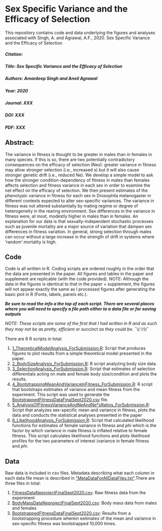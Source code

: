 # Sex Specific Variance and the Efficacy of Selection

This repository contains code and data underlying the figures and analyses associated with Singh, A. and Agrawal, A.F., 2020. Sex Specific Variance and the Efficacy of Selection

##### Citation:
##### Title: Sex Specific Variance and the Efficacy of Selection
##### Authors: Amardeep Singh and Aneil Agrawal
##### Year: 2020
##### Journal: XXX 
##### DOI: XXX
##### PDF: XXX

## Abstract: 
The variance in fitness is thought to be greater in males than in females in many species. If this is so, there are two potentially contradictory consequences on the efficacy of selection (Nes): greater variance in fitness may allow stronger selection (i.e., increased s) but it will also cause stronger genetic drift (i.e., reduced Ne). We develop a simple model to ask how the stronger condition-dependency of fitness in males than females affects selection and fitness variance in each sex in order to examine the net effect on the efficacy of selection. We then present estimates of the phenotypic variance in fitness for each sex in Drosophila melanogaster in different contexts expected to alter sex-specific variances. The variance in fitness was not altered substantially by mating regime or degree of heterogeneity in the rearing environment. Sex differences in the variance in fitness were, at most, modestly higher in males than in females. An explanation for our data is that sexually-independent stochastic processes such as juvenile mortality are a major source of variation that dampen sex differences in fitness variation. In general, strong selection through males can occur without a large increase in the strength of drift in systems where ‘random’ mortality is high.


## Code 
Code is all written in R. Coding scripts are ordered roughly in the order that the data are presented in the paper. All figures and tables in the paper and supplement are replicable (with the code provided). NOTE: Although the data in the figures is identical to that in the paper + supplement, the figures will not appear exactly the same as I processed figures after generating the basic plot in R (Fonts, labels, panels etc.).

<i><b>Be sure to read the info a the top of each script. There are several places where you will need to specify a file path either to a data file or for saving outputs</i></b>

<i>NOTE: These scripts are some of the first that I had written in R and as such they may not be as pretty, efficient or succinct as they could be.</i>  ¯\\_(ツ)_/¯

There are 6 R scripts in total: 
1. [1_TheoreticalModelAnalysis_ForSubmission.R](https://github.com/asingh164/SexSpecificVarianceEfficacyOfSelection/blob/master/1_TheoreticalModelAnalysis_ForSubmission.R): Script that produces figures to plot results from a simple theoretical model presented in the paper.
2. [2_BodySizeAnalysis_ForSubmission.R](https://github.com/asingh164/SexSpecificVarianceEfficacyOfSelection/blob/master/2_BodySizeAnalysis_ForSubmission.R): R script analyzing body size data. 
3. [3_SelectionAnalysis_ForSubmission.R](https://github.com/asingh164/SexSpecificVarianceEfficacyOfSelection/blob/master/3_SelectionAnalysis_ForSubmission.R): Script that estimates of selection differentials acting on male and female body size/condition and plots the results.
4. [4_BootstrappingMeanAndVarianceInFitness_ForSubmission.R](https://github.com/asingh164/SexSpecificVarianceEfficacyOfSelection/blob/master/4_BootstrappingMeanAndVarianceInFitness_ForSubmission.R): R script that bootstraps estimates of variance and mean fitness from the experiment. This script was used to generate the [BootstrappedFitnessDataFinalSept2020.csv](https://github.com/asingh164/SexSpecificVarianceEfficacyOfSelection/blob/master/BootstrappedFitnessDataFinalSept2020.csv) file.
5. [5_AnalysisOfFitnessVarianceAndNeAndNe\*sRatios_ForSubmission.R](https://github.com/asingh164/SexSpecificVarianceEfficacyOfSelection/blob/master/5_AnalysisOfFitnessVarianceAndNeAndNe*sRatios_ForSubmission.R): Script that analyzes sex-specific mean and variance in fitness, plots the data and conducts the statistical analyses presented in the paper
6. [6_LikelihoodAnalysis_ForSubmission.R](https://github.com/asingh164/SexSpecificVarianceEfficacyOfSelection/blob/master/6_LikelihoodAnalysis_ForSubmission.R): Script that calculated likelihood functions for estimates of female variance in fitness and *phi* which is the factor by which variance in male fitness is inflated relative to female fitness. This script calculates likelihood functions and plots likelihood profiles for the two parameters of interest (variance in female fitness and *phi*.  

## Data
Raw data is included in csv files. Metadata describing what each column in each data file mean is described in ["MetaDataForAllDataFiles.txt"](https://github.com/asingh164/SexSpecificVarianceEfficacyOfSelection/blob/master/MetaDataForAllDataFiles.txt).There are three files in total:
  1. [FitnessDataNeprojectFinalSept2020.csv](https://github.com/asingh164/SexSpecificVarianceEfficacyOfSelection/blob/master/FitnessDataNeprojectFinalSept2020.csv): Raw fitness data from the experiment 
  2. [BodyMassDataNeprojectFinalSept2020.csv](https://github.com/asingh164/SexSpecificVarianceEfficacyOfSelection/blob/master/BodyMassDataNeprojectFinalSept2020.csv): Body mass data from males and females
  3. [BootstrappedFitnessDataFinalSept2020.csv](https://github.com/asingh164/SexSpecificVarianceEfficacyOfSelection/blob/master/BootstrappedFitnessDataFinalSept2020.csv): Results from a bootstrapping procedure wherein estimates of the mean and variance in sex-specific fitness was bootstrapped 10,000 times.
  

